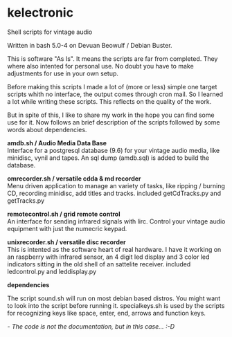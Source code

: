 # kelectronic
Shell scripts for vintage audio

Written in bash 5.0-4 on Devuan Beowulf / Debian Buster. 

This is software "As Is". It means the scripts are far from completed. They where also intented for personal use. No doubt you have to make adjustments for use in your own setup. 

Before making this scripts I made a lot of (more or less) simple one target scripts whith no interface, the output comes through cron mail. So I learned a lot while writing these scripts. This reflects on the quality of the work.

But in spite of this, I like to share my work in the hope you can find some use for it. Now follows an brief description of the scripts followed by some words about dependencies.

<b>amdb.sh / Audio Media Data Base</b><br>
Interface for a postgresql database (9.6) for your vintage audio media, like minidisc, vynil and tapes. An sql dump (amdb.sql) is added to build the database.

<b>omrecorder.sh / versatile cdda & md recorder</b><br>
Menu driven application to manage an variety of tasks, like ripping / burning CD, recording minidisc, add titles and tracks. included getCdTracks.py and getTracks.py

<b>remotecontrol.sh / grid remote control</b><br>
An interface for sending infrared signals with lirc. Control your vintage audio equipment with just the numecric keypad.

<b>unixrecorder.sh / versatile disc recorder</b><br>
This is intented as the software heart of real hardware. I have it working on an raspberry with infrared sensor, an 4 digit led display and 3 color led indicators sitting in the old shell of an sattelite receiver. included ledcontrol.py and leddisplay.py

<b>dependencies</b><br>

The script sound.sh will run on most debian based distros. You might want to look into the script before running it. specialkeys.sh is used by the scripts for recognizing keys like space, enter, end, arrows and function keys. 

<i>- The code is not the documentation, but in this case... :-D </i>
